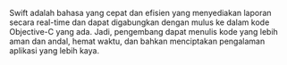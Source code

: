 Swift adalah bahasa yang cepat dan efisien yang menyediakan laporan secara real-time dan dapat digabungkan dengan mulus ke dalam kode Objective-C yang ada. Jadi, pengembang dapat menulis kode yang lebih aman dan andal, hemat waktu, dan bahkan menciptakan pengalaman aplikasi yang lebih kaya.
